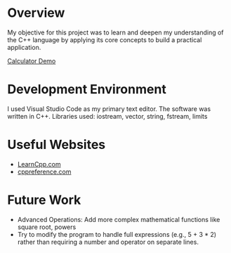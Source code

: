# Overview

My objective for this project was to learn and deepen my understanding of the C++ language by applying its core concepts to build a practical application.

[Calculator Demo](https://youtu.be/VCYYCg5oiRk)

# Development Environment

I used Visual Studio Code as my primary text editor.
The software was written in C++.
Libraries used: iostream, vector, string, fstream, limits

# Useful Websites

- [LearnCpp.com](https://www.learncpp.com/)
- [cppreference.com](https://www.cppreference.com/)

# Future Work

- Advanced Operations: Add more complex mathematical functions like square root, powers
- Try to modify the program to handle full expressions (e.g., 5 + 3 * 2) rather than requiring a number and operator on separate lines.